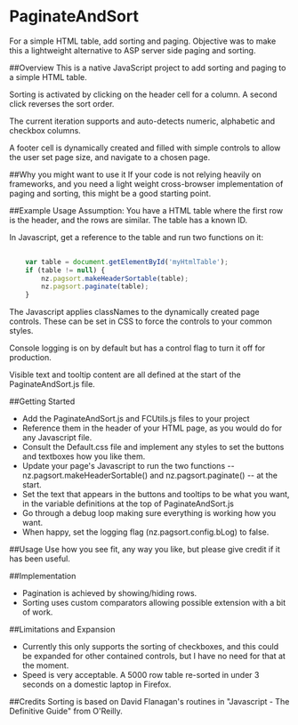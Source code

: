 
# PaginateAndSort
For a simple HTML table, add sorting and paging.  Objective was to make this a lightweight alternative to ASP server side paging and sorting.

##Overview
This is a native JavaScript project to add sorting and paging to a simple HTML table.

Sorting is activated by clicking on the header cell for a column.  A second click reverses the sort order. 

The current iteration supports and auto-detects numeric, alphabetic and checkbox columns.

A footer cell is dynamically created and filled with simple controls to allow the user set page size, and navigate to a chosen page.

##Why you might want to use it
If your code is not relying heavily on frameworks, and you need a light weight cross-browser implementation of paging and sorting, this might be a good starting point.

##Example Usage
Assumption: You have a HTML table where the first row is the header, and the rows are similar.  The table has a known ID.

In Javascript, get a reference to the table and run two functions on it:

```javascript
    
    var table = document.getElementById('myHtmlTable');
    if (table != null) {
        nz.pagsort.makeHeaderSortable(table);
        nz.pagsort.paginate(table);
    }
```   

The Javascript applies classNames to the dynamically created page controls.  These can be set in CSS to force the controls to your common styles.

Console logging is on by default but has a control flag to turn it off for production.

Visible text and tooltip content are all defined at the start of the PaginateAndSort.js file.


##Getting Started
 - Add the PaginateAndSort.js and FCUtils.js files to your project
 - Reference them in the header of your HTML page, as you would do for any Javascript file.
 - Consult the Default.css file and implement any styles to set the buttons and textboxes how you like them.
 - Update your page's Javascript to run the two functions 
 -- nz.pagsort.makeHeaderSortable() and nz.pagsort.paginate() -- at the start.
 - Set the text that appears in the buttons and tooltips to be what you want, in the variable definitions at the top of PaginateAndSort.js
 - Go through a debug loop making sure everything is working how you want.
 - When happy, set the logging flag (nz.pagsort.config.bLog) to false.

##Usage
Use how you see fit, any way you like, but please give credit if it has been useful.

##Implementation
 - Pagination is achieved by showing/hiding rows.
 - Sorting uses custom comparators allowing possible extension with a bit of work.

##Limitations and Expansion
 - Currently this only supports the sorting of checkboxes, and this could be expanded for other contained controls, but I have no need for that at the moment.
 - Speed is very acceptable. A 5000 row table re-sorted in under 3 seconds on a domestic laptop in Firefox.    


##Credits
Sorting is based on David Flanagan's routines in "Javascript - The Definitive Guide" from O'Reilly.

  